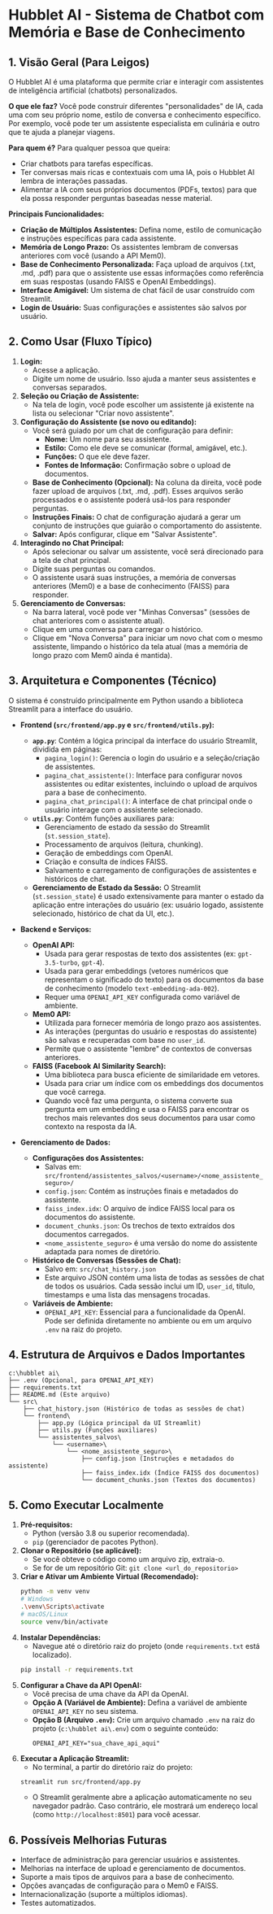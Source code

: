 # Hubblet AI - Sistema de Chatbot com Memória e Base de Conhecimento

## 1. Visão Geral (Para Leigos)

O Hubblet AI é uma plataforma que permite criar e interagir com assistentes de inteligência artificial (chatbots) personalizados.

**O que ele faz?**
Você pode construir diferentes "personalidades" de IA, cada uma com seu próprio nome, estilo de conversa e conhecimento específico. Por exemplo, você pode ter um assistente especialista em culinária e outro que te ajuda a planejar viagens.

**Para quem é?**
Para qualquer pessoa que queira:
*   Criar chatbots para tarefas específicas.
*   Ter conversas mais ricas e contextuais com uma IA, pois o Hubblet AI lembra de interações passadas.
*   Alimentar a IA com seus próprios documentos (PDFs, textos) para que ela possa responder perguntas baseadas nesse material.

**Principais Funcionalidades:**
*   **Criação de Múltiplos Assistentes:** Defina nome, estilo de comunicação e instruções específicas para cada assistente.
*   **Memória de Longo Prazo:** Os assistentes lembram de conversas anteriores com você (usando a API Mem0).
*   **Base de Conhecimento Personalizada:** Faça upload de arquivos (.txt, .md, .pdf) para que o assistente use essas informações como referência em suas respostas (usando FAISS e OpenAI Embeddings).
*   **Interface Amigável:** Um sistema de chat fácil de usar construído com Streamlit.
*   **Login de Usuário:** Suas configurações e assistentes são salvos por usuário.

## 2. Como Usar (Fluxo Típico)

1.  **Login:**
    *   Acesse a aplicação.
    *   Digite um nome de usuário. Isso ajuda a manter seus assistentes e conversas separados.
2.  **Seleção ou Criação de Assistente:**
    *   Na tela de login, você pode escolher um assistente já existente na lista ou selecionar "Criar novo assistente".
3.  **Configuração do Assistente (se novo ou editando):**
    *   Você será guiado por um chat de configuração para definir:
        *   **Nome:** Um nome para seu assistente.
        *   **Estilo:** Como ele deve se comunicar (formal, amigável, etc.).
        *   **Funções:** O que ele deve fazer.
        *   **Fontes de Informação:** Confirmação sobre o upload de documentos.
    *   **Base de Conhecimento (Opcional):** Na coluna da direita, você pode fazer upload de arquivos (.txt, .md, .pdf). Esses arquivos serão processados e o assistente poderá usá-los para responder perguntas.
    *   **Instruções Finais:** O chat de configuração ajudará a gerar um conjunto de instruções que guiarão o comportamento do assistente.
    *   **Salvar:** Após configurar, clique em "Salvar Assistente".
4.  **Interagindo no Chat Principal:**
    *   Após selecionar ou salvar um assistente, você será direcionado para a tela de chat principal.
    *   Digite suas perguntas ou comandos.
    *   O assistente usará suas instruções, a memória de conversas anteriores (Mem0) e a base de conhecimento (FAISS) para responder.
5.  **Gerenciamento de Conversas:**
    *   Na barra lateral, você pode ver "Minhas Conversas" (sessões de chat anteriores com o assistente atual).
    *   Clique em uma conversa para carregar o histórico.
    *   Clique em "Nova Conversa" para iniciar um novo chat com o mesmo assistente, limpando o histórico da tela atual (mas a memória de longo prazo com Mem0 ainda é mantida).

## 3. Arquitetura e Componentes (Técnico)

O sistema é construído principalmente em Python usando a biblioteca Streamlit para a interface do usuário.

*   **Frontend (`src/frontend/app.py` e `src/frontend/utils.py`):**
    *   **`app.py`**: Contém a lógica principal da interface do usuário Streamlit, dividida em páginas:
        *   `pagina_login()`: Gerencia o login do usuário e a seleção/criação de assistentes.
        *   `pagina_chat_assistente()`: Interface para configurar novos assistentes ou editar existentes, incluindo o upload de arquivos para a base de conhecimento.
        *   `pagina_chat_principal()`: A interface de chat principal onde o usuário interage com o assistente selecionado.
    *   **`utils.py`**: Contém funções auxiliares para:
        *   Gerenciamento de estado da sessão do Streamlit (`st.session_state`).
        *   Processamento de arquivos (leitura, chunking).
        *   Geração de embeddings com OpenAI.
        *   Criação e consulta de índices FAISS.
        *   Salvamento e carregamento de configurações de assistentes e históricos de chat.
    *   **Gerenciamento de Estado da Sessão:** O Streamlit (`st.session_state`) é usado extensivamente para manter o estado da aplicação entre interações do usuário (ex: usuário logado, assistente selecionado, histórico de chat da UI, etc.).

*   **Backend e Serviços:**
    *   **OpenAI API:**
        *   Usada para gerar respostas de texto dos assistentes (ex: `gpt-3.5-turbo`, `gpt-4`).
        *   Usada para gerar embeddings (vetores numéricos que representam o significado do texto) para os documentos da base de conhecimento (modelo `text-embedding-ada-002`).
        *   Requer uma `OPENAI_API_KEY` configurada como variável de ambiente.
    *   **Mem0 API:**
        *   Utilizada para fornecer memória de longo prazo aos assistentes.
        *   As interações (perguntas do usuário e respostas do assistente) são salvas e recuperadas com base no `user_id`.
        *   Permite que o assistente "lembre" de contextos de conversas anteriores.
    *   **FAISS (Facebook AI Similarity Search):**
        *   Uma biblioteca para busca eficiente de similaridade em vetores.
        *   Usada para criar um índice com os embeddings dos documentos que você carrega.
        *   Quando você faz uma pergunta, o sistema converte sua pergunta em um embedding e usa o FAISS para encontrar os trechos mais relevantes dos seus documentos para usar como contexto na resposta da IA.

*   **Gerenciamento de Dados:**
    *   **Configurações dos Assistentes:**
        *   Salvas em: `src/frontend/assistentes_salvos/<username>/<nome_assistente_seguro>/`
        *   `config.json`: Contém as instruções finais e metadados do assistente.
        *   `faiss_index.idx`: O arquivo de índice FAISS local para os documentos do assistente.
        *   `document_chunks.json`: Os trechos de texto extraídos dos documentos carregados.
        *   `<nome_assistente_seguro>` é uma versão do nome do assistente adaptada para nomes de diretório.
    *   **Histórico de Conversas (Sessões de Chat):**
        *   Salvo em: `src/chat_history.json`
        *   Este arquivo JSON contém uma lista de todas as sessões de chat de todos os usuários. Cada sessão inclui um ID, `user_id`, título, timestamps e uma lista das mensagens trocadas.
    *   **Variáveis de Ambiente:**
        *   `OPENAI_API_KEY`: Essencial para a funcionalidade da OpenAI. Pode ser definida diretamente no ambiente ou em um arquivo `.env` na raiz do projeto.

## 4. Estrutura de Arquivos e Dados Importantes

```
c:\hubblet ai\
├── .env (Opcional, para OPENAI_API_KEY)
├── requirements.txt
├── README.md (Este arquivo)
└── src\
    ├── chat_history.json (Histórico de todas as sessões de chat)
    └── frontend\
        ├── app.py (Lógica principal da UI Streamlit)
        ├── utils.py (Funções auxiliares)
        └── assistentes_salvos\
            └── <username>\
                └── <nome_assistente_seguro>\
                    ├── config.json (Instruções e metadados do assistente)
                    ├── faiss_index.idx (Índice FAISS dos documentos)
                    └── document_chunks.json (Textos dos documentos)
```

## 5. Como Executar Localmente

1.  **Pré-requisitos:**
    *   Python (versão 3.8 ou superior recomendada).
    *   `pip` (gerenciador de pacotes Python).
2.  **Clonar o Repositório (se aplicável):**
    *   Se você obteve o código como um arquivo zip, extraia-o.
    *   Se for de um repositório Git: `git clone <url_do_repositorio>`
3.  **Criar e Ativar um Ambiente Virtual (Recomendado):**
    ```bash
    python -m venv venv
    # Windows
    .\venv\Scripts\activate
    # macOS/Linux
    source venv/bin/activate
    ```
4.  **Instalar Dependências:**
    *   Navegue até o diretório raiz do projeto (onde `requirements.txt` está localizado).
    ```bash
    pip install -r requirements.txt
    ```
5.  **Configurar a Chave da API OpenAI:**
    *   Você precisa de uma chave da API da OpenAI.
    *   **Opção A (Variável de Ambiente):**
        Defina a variável de ambiente `OPENAI_API_KEY` no seu sistema.
    *   **Opção B (Arquivo `.env`):**
        Crie um arquivo chamado `.env` na raiz do projeto (`c:\hubblet ai\.env`) com o seguinte conteúdo:
        ```
        OPENAI_API_KEY="sua_chave_api_aqui"
        ```
6.  **Executar a Aplicação Streamlit:**
    *   No terminal, a partir do diretório raiz do projeto:
    ```bash
    streamlit run src/frontend/app.py
    ```
    *   O Streamlit geralmente abre a aplicação automaticamente no seu navegador padrão. Caso contrário, ele mostrará um endereço local (como `http://localhost:8501`) para você acessar.

## 6. Possíveis Melhorias Futuras
*   Interface de administração para gerenciar usuários e assistentes.
*   Melhorias na interface de upload e gerenciamento de documentos.
*   Suporte a mais tipos de arquivos para a base de conhecimento.
*   Opções avançadas de configuração para o Mem0 e FAISS.
*   Internacionalização (suporte a múltiplos idiomas).
*   Testes automatizados.